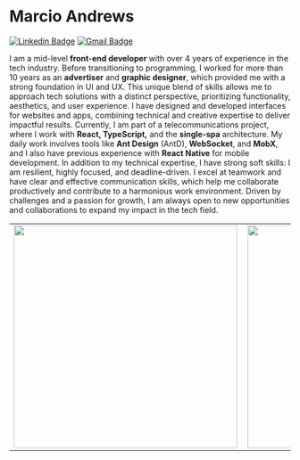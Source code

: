 # Marcio Andrews

[![Linkedin Badge](https://img.shields.io/badge/-marcioandrews-6633cc?style=flat-square&logo=Linkedin&logoColor=white&link=https://www.linkedin.com/in/marcioandrews/)](https://www.linkedin.com/in/marcioandrews/) 
[![Gmail Badge](https://img.shields.io/badge/marcioasordonez@gmail.com-6633cc?style=flat-square&logo=Gmail&logoColor=white&link=mailto:marciosordonez@gmail.com)](mailto:marcioasordonez@gmail.com)
<p>I am a mid-level <b>front-end developer</b> with over 4 years of experience in the tech industry. Before transitioning to programming, I worked for more than 10 years as an <b>advertiser</b> and <b>graphic designer</b>, which provided me with a strong foundation in UI and UX. This unique blend of skills allows me to approach tech solutions with a distinct perspective, prioritizing functionality, aesthetics, and user experience.
I have designed and developed interfaces for websites and apps, combining technical and creative expertise to deliver impactful results. Currently, I am part of a telecommunications project, where I work with <b>React, TypeScript,</b> and the <b>single-spa</b> architecture. My daily work involves tools like <b>Ant Design</b> (AntD), <b>WebSocket</b>, and <b>MobX</b>, and I also have previous experience with <b>React Native</b> for mobile development.
In addition to my technical expertise, I have strong soft skills: I am resilient, highly focused, and deadline-driven. I excel at teamwork and have clear and effective communication skills, which help me collaborate productively and contribute to a harmonious work environment.
Driven by challenges and a passion for growth, I am always open to new opportunities and collaborations to expand my impact in the tech field.
</p>
<center>
<table>
  <tr>
      <td><img width="400px" align="left" src="https://github-readme-stats.vercel.app/api/top-langs/?username=marcioandrews&hide=html&layout=compact&theme=cobalt" /></td>
      <td><img width="400px" align="left" src="https://github-readme-stats.vercel.app/api?username=marcioandrews&theme=cobalt" /></td>
  </tr> 
  </table>
  </center
